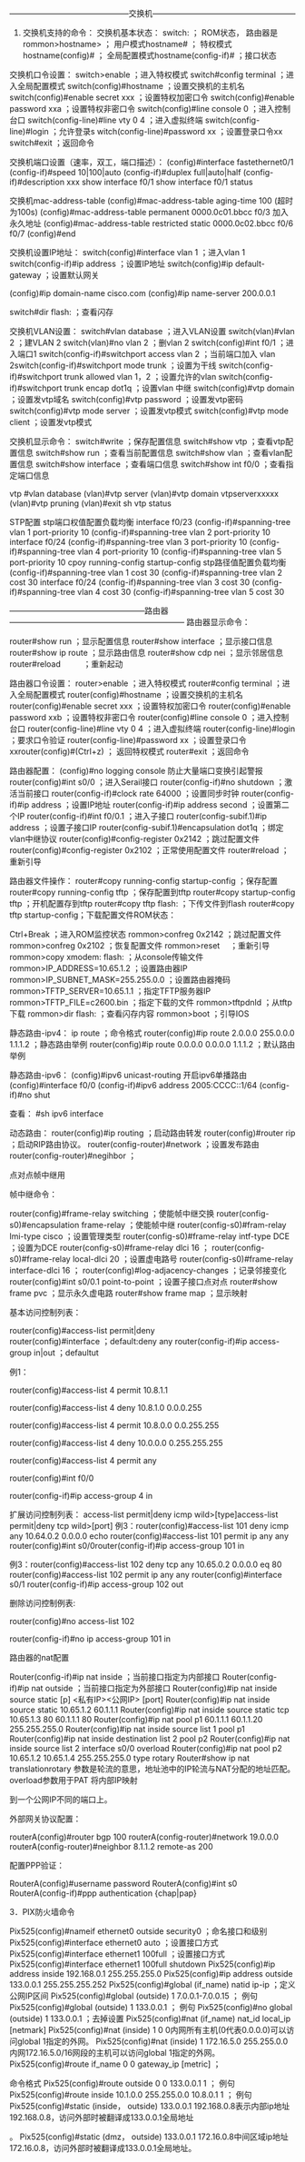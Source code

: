 ―――――――――――――――交换机――――――――――――――――――
1. 交换机支持的命令：
交换机基本状态： 
switch: ；
ROM状态， 路由器是rommon>hostname> ；
用户模式hostname# ；
特权模式hostname(config)# ；
全局配置模式hostname(config-if)# ；接口状态

交换机口令设置： 
switch>enable ；进入特权模式
switch#config terminal ；进入全局配置模式
switch(config)#hostname  ；设置交换机的主机名
switch(config)#enable secret xxx ；设置特权加密口令
switch(config)#enable password xxa ；设置特权非密口令
switch(config)#line console 0 ；进入控制台口
switch(config-line)#line vty 0 4 ；进入虚拟终端
switch(config-line)#login ；允许登录s
witch(config-line)#password xx ；设置登录口令xx
switch#exit ；返回命令

交换机端口设置（速率，双工，端口描述）：
(config)#interface fastethernet0/1
(config-if)#speed 10|100|auto
(config-if)#duplex full|auto|half
(config-if)#description xxx
show interface f0/1
show interface f0/1 status

交换机mac-address-table
(config)#mac-address-table aging-time 100	(超时为100s)
(config)#mac-address-table permanent 0000.0c01.bbcc f0/3	加入永久地址
(config)#mac-address-table restricted static 0000.0c02.bbcc f0/6 f0/7
(config)#end


交换机设置IP地址：
switch(config)#interface vlan 1 ；进入vlan 1
switch(config-if)#ip address   ；设置IP地址
switch(config)#ip default-gateway  ；设置默认网关

(config)#ip domain-name cisco.com
(config)#ip name-server 200.0.0.1

switch#dir flash: ；查看闪存


交换机VLAN设置：
switch#vlan database ；进入VLAN设置
switch(vlan)#vlan 2 ；建VLAN 2
switch(vlan)#no vlan 2 ；删vlan 2
switch(config)#int f0/1 ；进入端口1
switch(config-if)#switchport access vlan 2 ；当前端口加入
vlan 2switch(config-if)#switchport mode trunk ；设置为干线
switch(config-if)#switchport trunk allowed vlan 1，2 ；设置允许的vlan
switch(config-if)#switchport trunk encap dot1q ；设置vlan 中继
switch(config)#vtp domain  ；设置发vtp域名
switch(config)#vtp password  ；设置发vtp密码
switch(config)#vtp mode server ；设置发vtp模式
switch(config)#vtp mode client ；设置发vtp模式


交换机显示命令：
switch#write ；保存配置信息
switch#show vtp ；查看vtp配置信息
switch#show run ；查看当前配置信息
switch#show vlan ；查看vlan配置信息
switch#show interface ；查看端口信息
switch#show int f0/0 ；查看指定端口信息    

vtp
#vlan database
(vlan)#vtp server
(vlan)#vtp domain vtpserverxxxxx
(vlan)#vtp pruning
(vlan)#exit
sh vtp status

STP配置
stp端口权值配置负载均衡
interface f0/23
(config-if)#spanning-tree vlan 1 port-priority 10
(config-if)#spanning-tree vlan 2 port-priority 10
interface f0/24
(config-if)#spanning-tree vlan 3 port-priority 10
(config-if)#spanning-tree vlan 4 port-priority 10
(config-if)#spanning-tree vlan 5 port-priority 10
cpoy running-config startup-config
stp路径值配置负载均衡
(config-if)#spanning-tree vlan 1 cost 30
(config-if)#spanning-tree vlan 2 cost 30
interface f0/24
(config-if)#spanning-tree vlan 3 cost 30
(config-if)#spanning-tree vlan 4 cost 30
(config-if)#spanning-tree vlan 5 cost 30




―――――――――――――――――路由器――――――――――――――――――――――
路由器显示命令：

router#show run ；显示配置信息
router#show interface ；显示接口信息
router#show ip route ；显示路由信息
router#show cdp nei ；显示邻居信息
router#reload 　 　 ；重新起动

路由器口令设置：
router>enable ；进入特权模式
router#config terminal ；进入全局配置模式
router(config)#hostname  ；设置交换机的主机名
router(config)#enable secret xxx ；设置特权加密口令
router(config)#enable password xxb ；设置特权非密口令
router(config)#line console 0 ；进入控制台口
router(config-line)#line vty 0 4 ；进入虚拟终端
router(config-line)#login ；要求口令验证
router(config-line)#password xx ；设置登录口令
xxrouter(config)#(Ctrl+z) ； 返回特权模式
router#exit ；返回命令

路由器配置：
(config)#no logging console 防止大量端口变换引起警报
router(config)#int s0/0 ；进入Serail接口
router(config-if)#no shutdown ；激活当前接口
router(config-if)#clock rate 64000 ；设置同步时钟
router(config-if)#ip address   ；设置IP地址
router(config-if)#ip address  second ；设置第二个IP
router(config-if)#int f0/0.1 ；进入子接口
router(config-subif.1)#ip address  ；设置子接口IP
router(config-subif.1)#encapsulation dot1q  ；绑定vlan中继协议
router(config)#config-register 0x2142 ；跳过配置文件
router(config)#config-register 0x2102 ；正常使用配置文件
router#reload ；重新引导

路由器文件操作：
router#copy running-config startup-config ；保存配置
router#copy running-config tftp ；保存配置到tftp
router#copy startup-config tftp ；开机配置存到tftp
router#copy tftp flash: ；下传文件到flash
router#copy tftp startup-config；下载配置文件ROM状态：

Ctrl+Break ；进入ROM监控状态
rommon>confreg 0x2142 ；跳过配置文件
rommon>confreg 0x2102 ；恢复配置文件
rommon>reset　 ；重新引导
rommon>copy xmodem: flash: ；从console传输文件
rommon>IP_ADDRESS=10.65.1.2 ；设置路由器IP
rommon>IP_SUBNET_MASK=255.255.0.0 ；设置路由器掩码
rommon>TFTP_SERVER=10.65.1.1 ；指定TFTP服务器IP
rommon>TFTP_FILE=c2600.bin ；指定下载的文件
rommon>tftpdnld ；从tftp下载
rommon>dir flash: ；查看闪存内容
rommon>boot ；引导IOS


静态路由-ipv4：
ip route    ；命令格式
router(config)#ip route 2.0.0.0 255.0.0.0 1.1.1.2 ；静态路由举例
router(config)#ip route 0.0.0.0 0.0.0.0 1.1.1.2 ；默认路由举例

静态路由-ipv6：
(config)#ipv6 unicast-routing 开启ipv6单播路由
(config)#interface f0/0
(config-if)#ipv6 address 2005:CCCC::1/64
(config-if)#no shut

查看：
#sh ipv6 interface



动态路由：
router(config)#ip routing ；启动路由转发
router(config)#router rip ；启动RIP路由协议。
router(config-router)#network  ；设置发布路由
router(config-router)#negihbor  ；

点对点帧中继用

帧中继命令：

router(config)#frame-relay switching ；使能帧中继交换
router(config-s0)#encapsulation frame-relay ；使能帧中继
router(config-s0)#fram-relay lmi-type cisco ；设置管理类型
router(config-s0)#frame-relay intf-type DCE ；设置为DCE
router(config-s0)#frame-relay dlci 16 ；
router(config-s0)#frame-relay local-dlci 20 ；设置虚电路号
router(config-s0)#frame-relay interface-dlci 16 ；
router(config)#log-adjacency-changes ；记录邻接变化
router(config)#int s0/0.1 point-to-point ；设置子接口点对点
router#show frame pvc ；显示永久虚电路
router#show frame map ；显示映射 


基本访问控制列表：

router(config)#access-list  permit|deny  
router(config)#interface  ；default:deny any
router(config-if)#ip access-group  in|out ；defaultut

例1：

router(config)#access-list 4 permit 10.8.1.1

router(config)#access-list 4 deny 10.8.1.0 0.0.0.255

router(config)#access-list 4 permit 10.8.0.0 0.0.255.255

router(config)#access-list 4 deny 10.0.0.0 0.255.255.255

router(config)#access-list 4 permit any

router(config)#int f0/0

router(config-if)#ip access-group 4 in



扩展访问控制列表： access-list  permit|deny icmp  wild>[type]access-list  permit|deny tcp  wild>[port]
例3：router(config)#access-list 101 deny icmp any 10.64.0.2 0.0.0.0 echo
router(config)#access-list 101 permit ip any any
router(config)#int s0/0router(config-if)#ip access-group 101 in

例3：router(config)#access-list 102 deny tcp any 10.65.0.2 0.0.0.0 eq 80
router(config)#access-list 102 permit ip any any
router(config)#interface s0/1
router(config-if)#ip access-group 102 out 

删除访问控制例表:

router(config)#no access-list 102

router(config-if)#no ip access-group 101 in

路由器的nat配置

Router(config-if)#ip nat inside ；当前接口指定为内部接口
Router(config-if)#ip nat outside ；当前接口指定为外部接口
Router(config)#ip nat inside source static [p] <私有IP><公网IP> [port]
Router(config)#ip nat inside source static 10.65.1.2 60.1.1.1
Router(config)#ip nat inside source static tcp 10.65.1.3 80 60.1.1.1 80
Router(config)#ip nat pool p1 60.1.1.1 60.1.1.20 255.255.255.0
Router(config)#ip nat inside source list 1 pool p1
Router(config)#ip nat inside destination list 2 pool p2
Router(config)#ip nat inside source list 2 interface s0/0 overload
Router(config)#ip nat pool p2 10.65.1.2 10.65.1.4 255.255.255.0 type rotary
Router#show ip nat translationrotary 参数是轮流的意思，地址池中的IP轮流与NAT分配的地址匹配。overload参数用于PAT 将内部IP映射

到一个公网IP不同的端口上。 

外部网关协议配置：

routerA(config)#router bgp 100
routerA(config-router)#network 19.0.0.0
routerA(config-router)#neighbor 8.1.1.2 remote-as 200 

配置PPP验证：

RouterA(config)#username  password 
RouterA(config)#int s0
RouterA(config-if)#ppp authentication {chap|pap}


3．PIX防火墙命令

Pix525(config)#nameif ethernet0 outside security0 ；命名接口和级别
Pix525(config)#interface ethernet0 auto ；设置接口方式
Pix525(config)#interface ethernet1 100full ；设置接口方式
Pix525(config)#interface ethernet1 100full shutdown
Pix525(config)#ip address inside 192.168.0.1 255.255.255.0
Pix525(config)#ip address outside 133.0.0.1 255.255.255.252
Pix525(config)#global (if_name) natid ip-ip ；定义公网IP区间
Pix525(config)#global (outside) 1 7.0.0.1-7.0.0.15 ；
例句
Pix525(config)#global (outside) 1 133.0.0.1 ；
例句
Pix525(config)#no global (outside) 1 133.0.0.1 ；去掉设置
Pix525(config)#nat (if_name) nat_id local_ip [netmark]
Pix525(config)#nat (inside) 1 0 0内网所有主机(0代表0.0.0.0)可以访问global 1指定的外网。
Pix525(config)#nat (inside) 1 172.16.5.0 255.255.0.0内网172.16.5.0/16网段的主机可以访问global 1指定的外网。
Pix525(config)#route if_name 0 0 gateway_ip [metric] ；

命令格式
Pix525(config)#route outside 0 0 133.0.0.1 1 ；
例句
Pix525(config)#route inside 10.1.0.0 255.255.0.0 10.8.0.1 1 ；
例句
Pix525(config)#static (inside， outside) 133.0.0.1 192.168.0.8表示内部ip地址192.168.0.8，访问外部时被翻译成133.0.0.1全局地址

。
Pix525(config)#static (dmz， outside) 133.0.0.1 172.16.0.8中间区域ip地址172.16.0.8，访问外部时被翻译成133.0.0.1全局地址。

